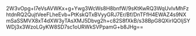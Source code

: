 2W3vOpg+I7eVsAVWKx+g+Ywg3WcWs8H8bnfW/9sKtKwRQ3WqUvlvMhFzhtdnRQ2QujtVeeFLheEvb+PtKskQTxBVyyGRJ7Er/Bf/DnTFfH4EWAZ4s9NXmSaSSMVX8xT4dXW3yTAsXMJ5Dbvg2h+c82S8fXkB/s38BpG8QXirIQOljSYWDj3x3WzoLGyKW8SD7sc1oURWkSVPpamG+b8JHg==
